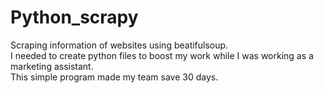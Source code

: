 # Python_scrapy
Scraping information of websites using beatifulsoup.  
I needed to create python files to boost my work while I was working as a marketing assistant.  
This simple program made my team save 30 days.
